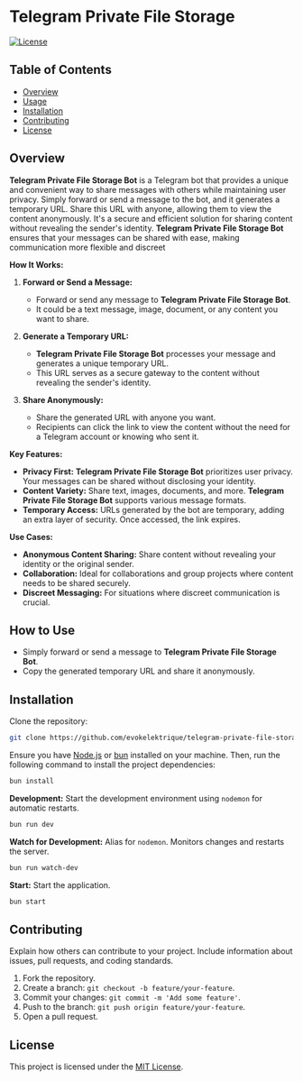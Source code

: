 # Telegram Private File Storage

[![License](https://img.shields.io/badge/license-MIT-blue.svg)](LICENSE)

## Table of Contents

- [Overview](#overview)
- [Usage](#how-to-use)
- [Installation](#installation)
- [Contributing](#contributing)
- [License](#license)

## Overview

**Telegram Private File Storage Bot** is a Telegram bot that provides a unique and convenient way to share messages with others while maintaining user privacy. Simply forward or send a message to the bot, and it generates a temporary URL. Share this URL with anyone, allowing them to view the content anonymously. It's a secure and efficient solution for sharing content without revealing the sender's identity. **Telegram Private File Storage Bot** ensures that your messages can be shared with ease, making communication more flexible and discreet

**How It Works:**

1. **Forward or Send a Message:**
   - Forward or send any message to **Telegram Private File Storage Bot**.
   - It could be a text message, image, document, or any content you want to share.

2. **Generate a Temporary URL:**
   - **Telegram Private File Storage Bot** processes your message and generates a unique temporary URL.
   - This URL serves as a secure gateway to the content without revealing the sender's identity.

3. **Share Anonymously:**
   - Share the generated URL with anyone you want.
   - Recipients can click the link to view the content without the need for a Telegram account or knowing who sent it.

**Key Features:**

- **Privacy First:** **Telegram Private File Storage Bot** prioritizes user privacy. Your messages can be shared without disclosing your identity.
- **Content Variety:** Share text, images, documents, and more. **Telegram Private File Storage Bot** supports various message formats.
- **Temporary Access:** URLs generated by the bot are temporary, adding an extra layer of security. Once accessed, the link expires.

**Use Cases:**

- **Anonymous Content Sharing:** Share content without revealing your identity or the original sender.
- **Collaboration:** Ideal for collaborations and group projects where content needs to be shared securely.
- **Discreet Messaging:** For situations where discreet communication is crucial.

## How to Use

- Simply forward or send a message to **Telegram Private File Storage Bot**.
- Copy the generated temporary URL and share it anonymously.

## Installation

Clone the repository:

```bash
git clone https://github.com/evokelektrique/telegram-private-file-storage
```

Ensure you have [Node.js](https://nodejs.org/) or [bun](https://bun.sh/) installed on your machine. Then, run the following command to install the project dependencies:

```bash
bun install
```

**Development:** Start the development environment using `nodemon` for automatic restarts.

```bash
bun run dev
```

**Watch for Development:** Alias for `nodemon`. Monitors changes and restarts the server.

```bash
bun run watch-dev
```

**Start:** Start the application.

```bash
bun start
```

## Contributing

Explain how others can contribute to your project. Include information about issues, pull requests, and coding standards.

1. Fork the repository.
2. Create a branch: `git checkout -b feature/your-feature`.
3. Commit your changes: `git commit -m 'Add some feature'`.
4. Push to the branch: `git push origin feature/your-feature`.
5. Open a pull request.

## License

This project is licensed under the [MIT License](LICENSE).
